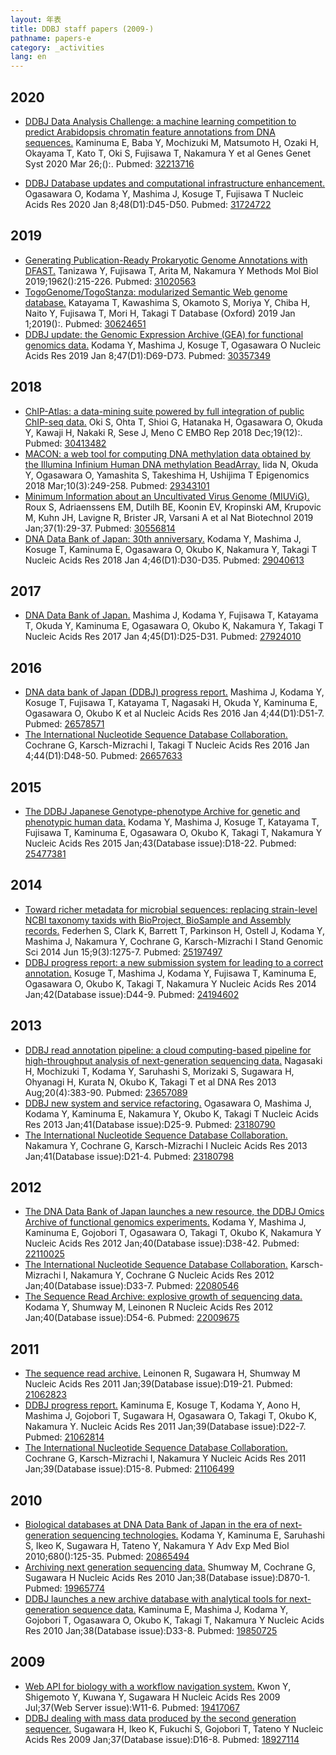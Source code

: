 ```yaml
---
layout: 年表
title: DDBJ staff papers (2009-)
pathname: papers-e
category: _activities
lang: en
---
```


## 2020 <a name="2020"></a>

  - <span class="title">[DDBJ Data Analysis Challenge: a machine
    learning competition to predict Arabidopsis chromatin feature
    annotations from DNA
    sequences.](https://www.ncbi.nlm.nih.gov/pubmed/32213716)</span>
    <span class="authors">Kaminuma E, Baba Y, Mochizuki M, Matsumoto H,
    Ozaki H, Okayama T, Kato T, Oki S, Fujisawa T, Nakamura Y et
    al</span> <span class="pub-info"> <span class="journal">Genes Genet
    Syst</span> <span class="bib-info">2020 Mar 26;():.</span>
    <span class="pubmed-id">Pubmed:
    [32213716](https://www.ncbi.nlm.nih.gov/pubmed/32213716)</span>
    </span>

<!-- end list -->

  - <span class="title">[DDBJ Database updates and computational
    infrastructure
    enhancement.](https://www.ncbi.nlm.nih.gov/pubmed/31724722)</span>
    <span class="authors">Ogasawara O, Kodama Y, Mashima J, Kosuge T,
    Fujisawa T</span> <span class="pub-info">
    <span class="journal">Nucleic Acids Res</span>
    <span class="bib-info">2020 Jan 8;48(D1):D45-D50.</span>
    <span class="pubmed-id">Pubmed:
    [31724722](https://www.ncbi.nlm.nih.gov/pubmed/31724722)</span>
    </span>

## 2019 <a name="2019"></a>

  - <span class="title">[Generating Publication-Ready Prokaryotic Genome
    Annotations with
    DFAST.](https://www.ncbi.nlm.nih.gov/pubmed/31020563)</span>
    <span class="authors">Tanizawa Y, Fujisawa T, Arita M, Nakamura
    Y</span> <span class="pub-info"> <span class="journal">Methods Mol
    Biol</span> <span class="bib-info">2019;1962():215-226.</span>
    <span class="pubmed-id">Pubmed:
    [31020563](https://www.ncbi.nlm.nih.gov/pubmed/31020563)</span>
    </span>
  - <span class="title">[TogoGenome/TogoStanza: modularized Semantic Web
    genome
    database.](https://www.ncbi.nlm.nih.gov/pubmed/30624651)</span>
    <span class="authors">Katayama T, Kawashima S, Okamoto S, Moriya Y,
    Chiba H, Naito Y, Fujisawa T, Mori H, Takagi T</span>
    <span class="pub-info"> <span class="journal">Database
    (Oxford)</span> <span class="bib-info">2019 Jan 1;2019():.</span>
    <span class="pubmed-id">Pubmed:
    [30624651](https://www.ncbi.nlm.nih.gov/pubmed/30624651)</span>
    </span>
  - <span class="title">[DDBJ update: the Genomic Expression Archive
    (GEA) for functional genomics
    data.](https://www.ncbi.nlm.nih.gov/pubmed/30357349)</span>
    <span class="authors">Kodama Y, Mashima J, Kosuge T, Ogasawara
    O</span> <span class="pub-info"> <span class="journal">Nucleic Acids
    Res</span> <span class="bib-info">2019 Jan 8;47(D1):D69-D73.</span>
    <span class="pubmed-id">Pubmed:
    [30357349](https://www.ncbi.nlm.nih.gov/pubmed/30357349)</span>
    </span>

## 2018 <a name="2018"></a>

  - <span class="title">[ChIP-Atlas: a data-mining suite powered by full
    integration of public ChIP-seq
    data.](https://www.ncbi.nlm.nih.gov/pubmed/30413482)</span>
    <span class="authors">Oki S, Ohta T, Shioi G, Hatanaka H, Ogasawara
    O, Okuda Y, Kawaji H, Nakaki R, Sese J, Meno C</span>
    <span class="pub-info"> <span class="journal">EMBO Rep</span>
    <span class="bib-info">2018 Dec;19(12):.</span>
    <span class="pubmed-id">Pubmed:
    [30413482](https://www.ncbi.nlm.nih.gov/pubmed/30413482)</span>
    </span>
  - <span class="title">[MACON: a web tool for computing DNA methylation
    data obtained by the Illumina Infinium Human DNA methylation
    BeadArray.](https://www.ncbi.nlm.nih.gov/pubmed/29343101)</span>
    <span class="authors">Iida N, Okuda Y, Ogasawara O, Yamashita S,
    Takeshima H, Ushijima T</span> <span class="pub-info">
    <span class="journal">Epigenomics</span> <span class="bib-info">2018
    Mar;10(3):249-258.</span> <span class="pubmed-id">Pubmed:
    [29343101](https://www.ncbi.nlm.nih.gov/pubmed/29343101)</span>
    </span>
  - <span class="title">[Minimum Information about an Uncultivated Virus
    Genome
    (MIUViG).](https://www.ncbi.nlm.nih.gov/pubmed/30556814)</span>
    <span class="authors">Roux S, Adriaenssens EM, Dutilh BE, Koonin EV,
    Kropinski AM, Krupovic M, Kuhn JH, Lavigne R, Brister JR, Varsani A
    et al</span> <span class="pub-info"> <span class="journal">Nat
    Biotechnol</span> <span class="bib-info">2019
    Jan;37(1):29-37.</span> <span class="pubmed-id">Pubmed:
    [30556814](https://www.ncbi.nlm.nih.gov/pubmed/30556814)</span>
    </span>
  - <span class="title">[DNA Data Bank of Japan: 30th
    anniversary.](https://www.ncbi.nlm.nih.gov/pubmed/29040613)</span>
    <span class="authors">Kodama Y, Mashima J, Kosuge T, Kaminuma E,
    Ogasawara O, Okubo K, Nakamura Y, Takagi T</span>
    <span class="pub-info"> <span class="journal">Nucleic Acids
    Res</span> <span class="bib-info">2018 Jan 4;46(D1):D30-D35.</span>
    <span class="pubmed-id">Pubmed:
    [29040613](https://www.ncbi.nlm.nih.gov/pubmed/29040613)</span>
    </span>

## 2017 <a name="2017"></a>

  - <span class="title">[DNA Data Bank of
    Japan.](https://www.ncbi.nlm.nih.gov/pubmed/27924010)</span>
    <span class="authors">Mashima J, Kodama Y, Fujisawa T, Katayama T,
    Okuda Y, Kaminuma E, Ogasawara O, Okubo K, Nakamura Y, Takagi
    T</span> <span class="pub-info"> <span class="journal">Nucleic Acids
    Res</span> <span class="bib-info">2017 Jan 4;45(D1):D25-D31.</span>
    <span class="pubmed-id">Pubmed:
    [27924010](https://www.ncbi.nlm.nih.gov/pubmed/27924010)</span>
    </span>

## 2016 <a name="2016"></a>

  - <span class="title">[DNA data bank of Japan (DDBJ) progress
    report.](https://www.ncbi.nlm.nih.gov/pubmed/26578571)</span>
    <span class="authors">Mashima J, Kodama Y, Kosuge T, Fujisawa T,
    Katayama T, Nagasaki H, Okuda Y, Kaminuma E, Ogasawara O, Okubo K et
    al</span> <span class="pub-info"> <span class="journal">Nucleic
    Acids Res</span> <span class="bib-info">2016 Jan
    4;44(D1):D51-7.</span> <span class="pubmed-id">Pubmed:
    [26578571](https://www.ncbi.nlm.nih.gov/pubmed/26578571)</span>
    </span>
  - <span class="title">[The International Nucleotide Sequence Database
    Collaboration.](https://www.ncbi.nlm.nih.gov/pubmed/26657633)</span>
    <span class="authors">Cochrane G, Karsch-Mizrachi I, Takagi T</span>
    <span class="pub-info"> <span class="journal">Nucleic Acids
    Res</span> <span class="bib-info">2016 Jan 4;44(D1):D48-50.</span>
    <span class="pubmed-id">Pubmed:
    [26657633](https://www.ncbi.nlm.nih.gov/pubmed/26657633)</span>
    </span>

## 2015 <a name="2015"></a>

  - <span class="title">[The DDBJ Japanese Genotype-phenotype Archive
    for genetic and phenotypic human
    data.](https://www.ncbi.nlm.nih.gov/pubmed/25477381)</span>
    <span class="authors">Kodama Y, Mashima J, Kosuge T, Katayama T,
    Fujisawa T, Kaminuma E, Ogasawara O, Okubo K, Takagi T, Nakamura
    Y</span> <span class="pub-info"> <span class="journal">Nucleic Acids
    Res</span> <span class="bib-info">2015 Jan;43(Database
    issue):D18-22.</span> <span class="pubmed-id">Pubmed:
    [25477381](https://www.ncbi.nlm.nih.gov/pubmed/25477381)</span>
    </span>

## 2014 <a name="2014"></a>

  - <span class="title">[Toward richer metadata for microbial sequences:
    replacing strain-level NCBI taxonomy taxids with BioProject,
    BioSample and Assembly
    records.](https://www.ncbi.nlm.nih.gov/pubmed/25197497)</span>
    <span class="authors">Federhen S, Clark K, Barrett T, Parkinson H,
    Ostell J, Kodama Y, Mashima J, Nakamura Y, Cochrane G,
    Karsch-Mizrachi I</span> <span class="pub-info">
    <span class="journal">Stand Genomic Sci</span>
    <span class="bib-info">2014 Jun 15;9(3):1275-7.</span>
    <span class="pubmed-id">Pubmed:
    [25197497](https://www.ncbi.nlm.nih.gov/pubmed/25197497)</span>
    </span>
  - <span class="title">[DDBJ progress report: a new submission system
    for leading to a correct
    annotation.](https://www.ncbi.nlm.nih.gov/pubmed/24194602)</span>
    <span class="authors">Kosuge T, Mashima J, Kodama Y, Fujisawa T,
    Kaminuma E, Ogasawara O, Okubo K, Takagi T, Nakamura Y</span>
    <span class="pub-info"> <span class="journal">Nucleic Acids
    Res</span> <span class="bib-info">2014 Jan;42(Database
    issue):D44-9.</span> <span class="pubmed-id">Pubmed:
    [24194602](https://www.ncbi.nlm.nih.gov/pubmed/24194602)</span>
    </span>

## 2013 <a name="2013"></a>

  - <span class="title">[DDBJ read annotation pipeline: a cloud
    computing-based pipeline for high-throughput analysis of
    next-generation sequencing
    data.](https://www.ncbi.nlm.nih.gov/pubmed/23657089)</span>
    <span class="authors">Nagasaki H, Mochizuki T, Kodama Y, Saruhashi
    S, Morizaki S, Sugawara H, Ohyanagi H, Kurata N, Okubo K, Takagi T
    et al</span> <span class="pub-info"> <span class="journal">DNA
    Res</span> <span class="bib-info">2013 Aug;20(4):383-90.</span>
    <span class="pubmed-id">Pubmed:
    [23657089](https://www.ncbi.nlm.nih.gov/pubmed/23657089)</span>
    </span>
  - <span class="title">[DDBJ new system and service
    refactoring.](https://www.ncbi.nlm.nih.gov/pubmed/23180790)</span>
    <span class="authors">Ogasawara O, Mashima J, Kodama Y, Kaminuma E,
    Nakamura Y, Okubo K, Takagi T</span> <span class="pub-info">
    <span class="journal">Nucleic Acids Res</span>
    <span class="bib-info">2013 Jan;41(Database issue):D25-9.</span>
    <span class="pubmed-id">Pubmed:
    [23180790](https://www.ncbi.nlm.nih.gov/pubmed/23180790)</span>
    </span>
  - <span class="title">[The International Nucleotide Sequence Database
    Collaboration.](https://www.ncbi.nlm.nih.gov/pubmed/23180798)</span>
    <span class="authors">Nakamura Y, Cochrane G, Karsch-Mizrachi
    I</span> <span class="pub-info"> <span class="journal">Nucleic Acids
    Res</span> <span class="bib-info">2013 Jan;41(Database
    issue):D21-4.</span> <span class="pubmed-id">Pubmed:
    [23180798](https://www.ncbi.nlm.nih.gov/pubmed/23180798)</span>
    </span>

## 2012 <a name="2012"></a>

  - <span class="title">[The DNA Data Bank of Japan launches a new
    resource, the DDBJ Omics Archive of functional genomics
    experiments.](https://www.ncbi.nlm.nih.gov/pubmed/22110025)</span>
    <span class="authors">Kodama Y, Mashima J, Kaminuma E, Gojobori T,
    Ogasawara O, Takagi T, Okubo K, Nakamura Y</span>
    <span class="pub-info"> <span class="journal">Nucleic Acids
    Res</span> <span class="bib-info">2012 Jan;40(Database
    issue):D38-42.</span> <span class="pubmed-id">Pubmed:
    [22110025](https://www.ncbi.nlm.nih.gov/pubmed/22110025)</span>
    </span>
  - <span class="title">[The International Nucleotide Sequence Database
    Collaboration.](https://www.ncbi.nlm.nih.gov/pubmed/22080546)</span>
    <span class="authors">Karsch-Mizrachi I, Nakamura Y, Cochrane
    G</span> <span class="pub-info"> <span class="journal">Nucleic Acids
    Res</span> <span class="bib-info">2012 Jan;40(Database
    issue):D33-7.</span> <span class="pubmed-id">Pubmed:
    [22080546](https://www.ncbi.nlm.nih.gov/pubmed/22080546)</span>
    </span>
  - <span class="title">[The Sequence Read Archive: explosive growth of
    sequencing
    data.](https://www.ncbi.nlm.nih.gov/pubmed/22009675)</span>
    <span class="authors">Kodama Y, Shumway M, Leinonen R</span>
    <span class="pub-info"> <span class="journal">Nucleic Acids
    Res</span> <span class="bib-info">2012 Jan;40(Database
    issue):D54-6.</span> <span class="pubmed-id">Pubmed:
    [22009675](https://www.ncbi.nlm.nih.gov/pubmed/22009675)</span>
    </span>

## 2011 <a name="2011"></a>

  - <span class="title">[The sequence read
    archive.](https://www.ncbi.nlm.nih.gov/pubmed/21062823)</span>
    <span class="authors">Leinonen R, Sugawara H, Shumway M</span>
    <span class="pub-info"> <span class="journal">Nucleic Acids
    Res</span> <span class="bib-info">2011 Jan;39(Database
    issue):D19-21.</span> <span class="pubmed-id">Pubmed:
    [21062823](https://www.ncbi.nlm.nih.gov/pubmed/21062823)</span>
    </span>
  - <span class="title">[DDBJ progress
    report.](https://www.ncbi.nlm.nih.gov/pubmed/21062814)</span>
    <span class="authors">Kaminuma E, Kosuge T, Kodama Y, Aono H,
    Mashima J, Gojobori T, Sugawara H, Ogasawara O, Takagi T, Okubo K,
    Nakamura Y.</span> <span class="pub-info">
    <span class="journal">Nucleic Acids Res</span>
    <span class="bib-info">2011 Jan;39(Database issue):D22-7.</span>
    <span class="pubmed-id">Pubmed:
    [21062814](https://www.ncbi.nlm.nih.gov/pubmed/21062814)</span>
    </span>
  - <span class="title">[The International Nucleotide Sequence Database
    Collaboration.](https://www.ncbi.nlm.nih.gov/pubmed/21106499)</span>
    <span class="authors">Cochrane G, Karsch-Mizrachi I, Nakamura
    Y</span> <span class="pub-info"> <span class="journal">Nucleic Acids
    Res</span> <span class="bib-info">2011 Jan;39(Database
    issue):D15-8.</span> <span class="pubmed-id">Pubmed:
    [21106499](https://www.ncbi.nlm.nih.gov/pubmed/21106499)</span>
    </span>

## 2010 <a name="2010"></a>

  - <span class="title">[Biological databases at DNA Data Bank of Japan
    in the era of next-generation sequencing
    technologies.](https://www.ncbi.nlm.nih.gov/pubmed/20865494)</span>
    <span class="authors">Kodama Y, Kaminuma E, Saruhashi S, Ikeo K,
    Sugawara H, Tateno Y, Nakamura Y</span> <span class="pub-info">
    <span class="journal">Adv Exp Med Biol</span>
    <span class="bib-info">2010;680():125-35.</span>
    <span class="pubmed-id">Pubmed:
    [20865494](https://www.ncbi.nlm.nih.gov/pubmed/20865494)</span>
    </span>
  - <span class="title">[Archiving next generation sequencing
    data.](https://www.ncbi.nlm.nih.gov/pubmed/19965774)</span>
    <span class="authors">Shumway M, Cochrane G, Sugawara H</span>
    <span class="pub-info"> <span class="journal">Nucleic Acids
    Res</span> <span class="bib-info">2010 Jan;38(Database
    issue):D870-1.</span> <span class="pubmed-id">Pubmed:
    [19965774](https://www.ncbi.nlm.nih.gov/pubmed/19965774)</span>
    </span>
  - <span class="title">[DDBJ launches a new archive database with
    analytical tools for next-generation sequence
    data.](https://www.ncbi.nlm.nih.gov/pubmed/19850725)</span>
    <span class="authors">Kaminuma E, Mashima J, Kodama Y, Gojobori T,
    Ogasawara O, Okubo K, Takagi T, Nakamura Y</span>
    <span class="pub-info"> <span class="journal">Nucleic Acids
    Res</span> <span class="bib-info">2010 Jan;38(Database
    issue):D33-8.</span> <span class="pubmed-id">Pubmed:
    [19850725](https://www.ncbi.nlm.nih.gov/pubmed/19850725)</span>
    </span>

## 2009 <a name="2009"></a>

  - <span class="title">[Web API for biology with a workflow navigation
    system.](https://www.ncbi.nlm.nih.gov/pubmed/19417067)</span>
    <span class="authors">Kwon Y, Shigemoto Y, Kuwana Y, Sugawara
    H</span> <span class="pub-info"> <span class="journal">Nucleic Acids
    Res</span> <span class="bib-info">2009 Jul;37(Web Server
    issue):W11-6.</span> <span class="pubmed-id">Pubmed:
    [19417067](https://www.ncbi.nlm.nih.gov/pubmed/19417067)</span>
    </span>
  - <span class="title">[DDBJ dealing with mass data produced by the
    second generation
    sequencer.](https://www.ncbi.nlm.nih.gov/pubmed/18927114)</span>
    <span class="authors">Sugawara H, Ikeo K, Fukuchi S, Gojobori T,
    Tateno Y</span> <span class="pub-info">
    <span class="journal">Nucleic Acids Res</span>
    <span class="bib-info">2009 Jan;37(Database issue):D16-8.</span>
    <span class="pubmed-id">Pubmed:
    [18927114](https://www.ncbi.nlm.nih.gov/pubmed/18927114)</span>
    </span>
